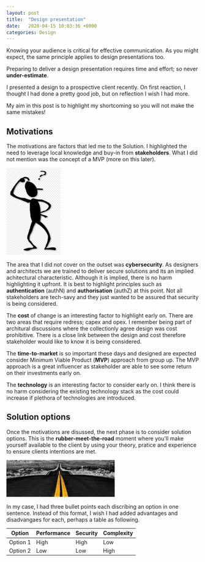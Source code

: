 ```yaml
---
layout: post
title:  "Design presentation"
date:   2020-04-15 10:03:36 +0000
categories: Design
---
```

Knowing your audience is critical for effective communication. As you might expect, the same principle applies to design presentations too.

Preparing to deliver a design presentation requires time and effort; so never **under-estimate**.

I presented a design to a prospective client recently. On first reaction, I thought I had done a pretty good job, but on reflection I wish I had more. 

My aim in this post is to highlight my shortcoming so you will not make the same mistakes!

## Motivations
The motivations are factors that led me to the Solution. I highlighted the need to leverage local knowledge and buy-in from **stakeholders**. What I did not mention was the concept of a MVP (more on this later).

![thinking](/assets/presentation/thinking-man.jpg)

The area that I did not cover on the outset was **cybersecurity**. As designers and architects we are trained to deliver secure solutions and its an implied achitectural characteristic. Although it is implied, there is no harm highlighting it upfront. It is best to highlight principles such as **authentication** (authN) and **authorisation** (authZ) at this point.
Not all stakeholders are tech-savy and they just wanted to be assured that security is being considered.

The **cost** of change is an interesting factor to highlight early on. There are two areas that require redress; capex and opex. I remember being part of architural discussions where the collectionly agree design was cost prohibitive. There is a close link between the design and cost therefore stakeholder would like to know it is being considered.  

The **time-to-market** is so important these days and designed are expected consider
 Minimum Viable Product (**MVP**) approach from group up. The MVP approach is a great influencer as stakeholder are able to see some return on their investments early on. 

The **technology** is an interesting factor to consider early on. I think there is no harm considering the existing technology stack as the cost could increase if plethora of technologies are introduced.

## Solution options
Once the motivations are disussed, the next phase is to consider solution options. This is the **rubber-meet-the-road** moment where you'll make yourself available to the client by using your theory, pratice and experience to ensure clients intentions are met. 

![rubber](/assets/presentation/road.jpg)

In my case, I had three bullet points each discribing an option in one sentence. Instead of this format, I wish I had added advantages and disadvangaes for each, perhaps a table as following.

Option|Performance|Security|Complexity
------|-----------|--------|----------
Option 1|High|High|Low
Option 2|Low|Low|High



